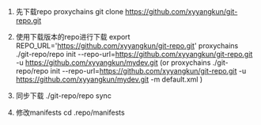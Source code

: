 1. 先下载repo
proxychains git clone https://github.com/xyyangkun/git-repo.git


2. 使用下载版本的repo进行下载
export REPO_URL='https://github.com/xyyangkun/git-repo.git'
proxychains ./git-repo/repo init --repo-url=https://github.com/xyyangkun/git-repo.git  -u https://github.com/xyyangkun/mydev.git 
(or proxychains ./git-repo/repo init --repo-url=https://github.com/xyyangkun/git-repo.git  -u https://github.com/xyyangkun/mydev.git  -m default.xml
)

3. 同步下载
./git-repo/repo sync


4. 修改manifests
cd .repo/manifests

